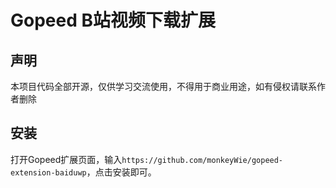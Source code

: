 # Gopeed B站视频下载扩展

## 声明

本项目代码全部开源，仅供学习交流使用，不得用于商业用途，如有侵权请联系作者删除

## 安装

打开Gopeed扩展页面，输入`https://github.com/monkeyWie/gopeed-extension-baiduwp`，点击安装即可。




